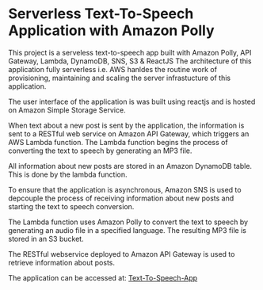 # Serverless Text-To-Speech Application with Amazon Polly

This project is a serveless text-to-speech app built with Amazon Polly, API Gateway, Lambda, DynamoDB, SNS, S3 & ReactJS
The architecture of this application fully serverless i.e. AWS hanldes the routine work of provisioning, maintaining and scaling the server infrastucture of this application.

The user interface of the application is was built using reactjs and is hosted on Amazon Simple Storage Service.

When text about a new post is sent by the application, the information is sent to a RESTful web service on Amazon API Gateway, which triggers an AWS Lambda function. The Lambda function begins the process of converting the text to speech by generating an MP3 file.

All information about new posts are stored in an Amazon DynamoDB table. This is done by the lambda function.

To ensure that the application is asynchronous, Amazon SNS is used to depcouple the process of receiving information about new posts and starting the text to speech conversion.

The Lambda function uses Amazon Polly to convert the text to speech by generating an audio file in a specified language. The resulting MP3 file is stored in an S3 bucket.

The RESTful webservice deployed to Amazon API Gateway is used to retrieve information about posts.

The application can be accessed at: [Text-To-Speech-App](http://www-audioposts-23.s3-website.eu-west-2.amazonaws.com)
